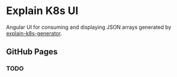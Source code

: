 # Explain K8s UI

Angular UI for consuming and displaying JSON arrays generated by [explain-k8s-generator](https://github.com/Insulince/explain-k8s-generator).

## GitHub Pages

### TODO
